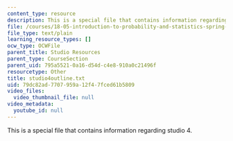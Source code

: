 ```yaml
---
content_type: resource
description: This is a special file that contains information regarding studio 4.
file: /courses/18-05-introduction-to-probability-and-statistics-spring-2014/79dc82ad7707959a12f47fced61b5809_studio4outline.txt
file_type: text/plain
learning_resource_types: []
ocw_type: OCWFile
parent_title: Studio Resources
parent_type: CourseSection
parent_uid: 795a5521-0a16-d54d-c4e8-910a0c21496f
resourcetype: Other
title: studio4outline.txt
uid: 79dc82ad-7707-959a-12f4-7fced61b5809
video_files:
  video_thumbnail_file: null
video_metadata:
  youtube_id: null
---
```

This is a special file that contains information regarding studio 4.

